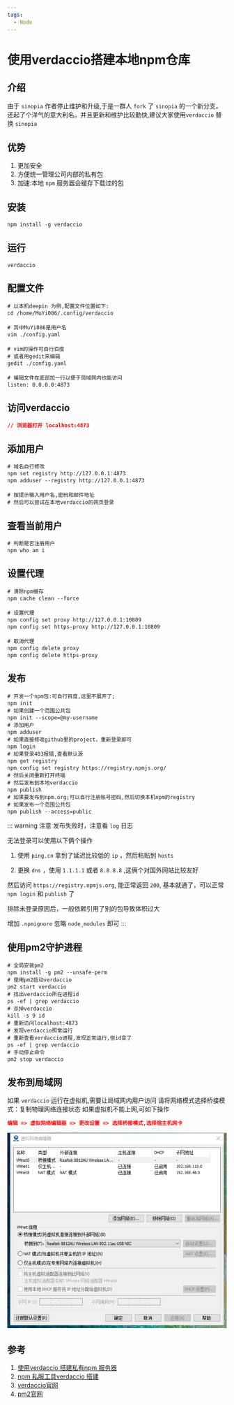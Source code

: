 ```yaml
---
tags:
  - Node
---
```

# 使用verdaccio搭建本地npm仓库


## 介绍
由于 `sinopia` 作者停止维护和升级,于是一群人 `fork` 了 `sinopia` 的一个新分支，还起了个洋气的意大利名。并且更新和维护比较勤快,建议大家使用`verdaccio` 替换 `sinopia`

## 优势
1. 更加安全
1. 方便统一管理公司内部的私有包
1. 加速:本地 `npm` 服务器会缓存下载过的包

## 安装
```shell
npm install -g verdaccio
```

## 运行
```shell
verdaccio
```

## 配置文件
```shell
# 以本机deepin 为例,配置文件位置如下:
cd /home/MuYi086/.config/verdaccio

# 其中MuYi086是用户名
vim ./config.yaml

# vim的操作可自行百度
# 或者用gedit来编辑
gedit ./config.yaml

# 编辑文件在底部加一行以便于局域网内也能访问
listen: 0.0.0.0:4873
```

## 访问verdaccio
```JSON
// 浏览器打开 localhost:4873
```

## 添加用户
```shell
# 域名自行修改
npm set registry http://127.0.0.1:4873
npm adduser --registry http://127.0.0.1:4873

# 按提示输入用户名,密码和邮件地址
# 然后可以尝试在本地verdaccio的网页登录
```

## 查看当前用户
```shell
# 判断是否注册用户
npm who am i
```

## 设置代理
```shell
# 清除npm缓存
npm cache clean --force

# 设置代理
npm config set proxy http://127.0.0.1:10809
npm config set https-proxy http://127.0.0.1:10809

# 取消代理
npm config delete proxy
npm config delete https-proxy
```

## 发布
```shell
# 开发一个npm包:可自行百度,这里不展开了;
npm init
# 如果创建一个范围公共包
npm init --scope=@my-username
# 添加用户
npm adduser
# 如果直接修改github里的project，重新登录即可
npm login
# 如果登录403报错,查看默认源
npm get registry 
npm config set registry https://registry.npmjs.org/
# 然后关闭重新打开终端
# 然后发布到本地verdaccio
npm publish
# 如果要发布到npm.org;可以自行注册账号密码,然后切换本机npm的registry
# 如果发布一个范围公共包
npm publish --access=public
```

::: warning 注意
发布失败时，注意看 `log` 日志

无法登录可以使用以下俩个操作

1. 使用 `ping.cn` 拿到了延迟比较低的 `ip` ，然后粘贴到 `hosts`

1. 更换 `dns` ，使用 `1.1.1.1` 或者 `8.8.8.8` ,这俩个对国外网站比较友好

然后访问 `https://registry.npmjs.org`, 能正常返回 `200`, 基本就通了，可以正常 `npm login` 和 `publish` 了

排除未登录原因后，一般依赖引用了别的包导致体积过大

增加 `.npmignore` 忽略 `node_modules` 即可
:::

## 使用pm2守护进程
```shell
# 全局安装pm2
npm install -g pm2 --unsafe-perm
# 使用pm2启动verdaccio
pm2 start verdaccio
# 找出verdaccio所在进程id
ps -ef | grep verdaccio
# 杀掉verdaccio
kill -s 9 id
# 重新访问localhost:4873
# 发现verdaccio照常运行
# 重新查看verdaccio进程,发现正常运行,但id变了
ps -ef | grep verdaccio
# 手动停止命令
pm2 stop verdaccio
```

## 发布到局域网
如果 `verdaccio` 运行在虚拟机,需要让局域网内用户访问
请将网络模式选择桥接模式：复制物理网络连接状态
如果虚拟机不能上网,可如下操作
```JSON
编辑 => 虚拟网络编辑器 => 更改设置 => 选择桥接模式,选择宿主机网卡
```

![步骤图](/Images/Node/使用verdaccio搭建npm仓库/verdaccio_01.png '步骤图')

## 参考
1. [使用verdaccio 搭建私有npm 服务器](https://blog.csdn.net/qq_29594393/article/details/81587989)
1. [npm 私服工具verdaccio 搭建](https://blog.csdn.net/yyzzhc999/article/details/80097073)
1. [verdaccio官网](https://www.npmjs.com/package/verdaccio)
1. [pm2官网](https://www.npmjs.com/package/pm2)